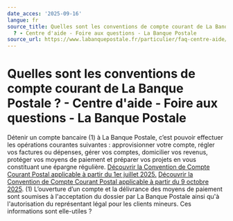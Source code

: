 ```yaml
---
date_acces: '2025-09-16'
langue: fr
source_title: Quelles sont les conventions de compte courant de La Banque Postale
  ? - Centre d'aide - Foire aux questions - La Banque Postale
source_url: https://www.labanquepostale.fr/particulier/faq-centre-aide/comptes-et-cartes/comptes-bancaires.question.html/quelles-sont-les-conventions-de-compte-courant-de-la-banque-postale.html
---
```


# Quelles sont les conventions de compte courant de La Banque Postale ? - Centre d'aide - Foire aux questions - La Banque Postale

Détenir un compte bancaire (1) à La Banque Postale, c’est pouvoir effectuer les opérations courantes suivantes : approvisionner votre compte, régler vos factures ou dépenses, gérer vos comptes, domicilier vos revenus, protéger vos moyens de paiement et préparer vos projets en vous constituant une épargne régulière.
[Découvrir la Convention de Compte Courant Postal applicable à partir du 1er juillet 2025.](https://www.labanquepostale.fr/content/dam/lbp/documents/produits/particuliers/quotidien/compte-bancaire/Convention-CCP-072025.pdf) [Découvrir la Convention de Compte Courant Postal applicable à partir du 9 octobre 2025](https://www.labanquepostale.fr/content/dam/lbp/documents/produits/particuliers/quotidien/compte-bancaire/Convention-CCP-092025.pdf).
(1) L’ouverture d’un compte et la délivrance des moyens de paiement sont soumises à l'acceptation du dossier par La Banque Postale ainsi qu'à l'autorisation du représentant légal pour les clients mineurs.
Ces informations sont elle-utiles ?
